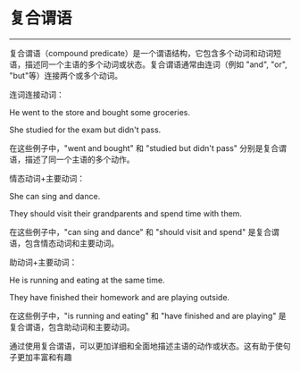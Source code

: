# 复合谓语
---
复合谓语（compound predicate）是一个谓语结构，它包含多个动词和动词短语，描述同一个主语的多个动词或状态。复合谓语通常由连词（例如 "and", "or", "but"等）连接两个或多个动词。

连词连接动词：

He went to the store and bought some groceries.

She studied for the exam but didn't pass.

在这些例子中，"went and bought" 和 "studied but didn't pass" 分别是复合谓语，描述了同一个主语的多个动作。

情态动词+主要动词：

She can sing and dance.

They should visit their grandparents and spend time with them.

在这些例子中，"can sing and dance" 和 "should visit and spend" 是复合谓语，包含情态动词和主要动词。

助动词+主要动词：

He is running and eating at the same time.

They have finished their homework and are playing outside.

在这些例子中，"is running and eating" 和 "have finished and are playing" 是复合谓语，包含助动词和主要动词。

通过使用复合谓语，可以更加详细和全面地描述主语的动作或状态。这有助于使句子更加丰富和有趣